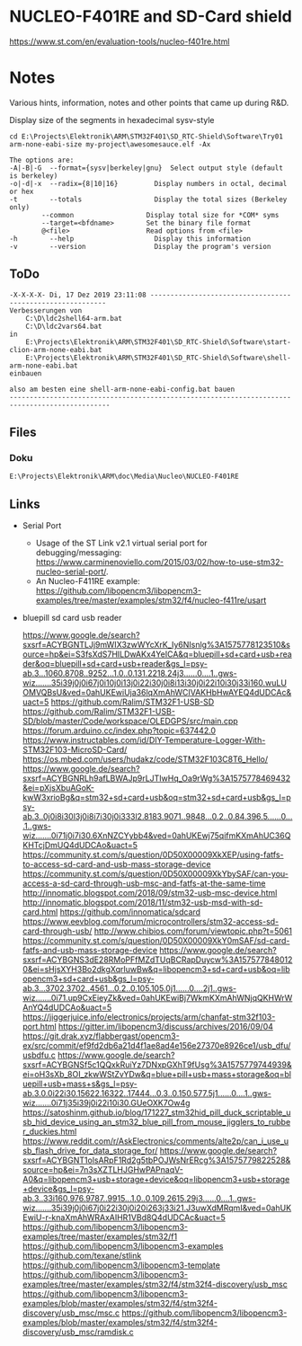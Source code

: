 # NUCLEO-F401RE and SD-Card shield #

https://www.st.com/en/evaluation-tools/nucleo-f401re.html

# Notes #
Various hints, information, notes and other points that came up during R&D.

Display size of the segments in hexadecimal sysv-style

    cd E:\Projects\Elektronik\ARM\STM32F401\SD_RTC-Shield\Software\Try01
    arm-none-eabi-size my-project\awesomesauce.elf -Ax

    The options are:
    -A|-B|-G  --format={sysv|berkeley|gnu}  Select output style (default is berkeley)
    -o|-d|-x  --radix={8|10|16}         Display numbers in octal, decimal or hex
    -t        --totals                  Display the total sizes (Berkeley only)
            --common                  Display total size for *COM* syms
            --target=<bfdname>        Set the binary file format
            @<file>                   Read options from <file>
    -h        --help                    Display this information
    -v        --version                 Display the program's version

## ToDo ##

    -X-X-X-X- Di, 17 Dez 2019 23:11:08 -----------------------------------------------------------
    Verbesserungen von 
    	C:\D\ldc2shell64-arm.bat
    	C:\D\ldc2vars64.bat
    in
    	E:\Projects\Elektronik\ARM\STM32F401\SD_RTC-Shield\Software\start-clion-arm-none-eabi.bat
    	E:\Projects\Elektronik\ARM\STM32F401\SD_RTC-Shield\Software\shell-arm-none-eabi.bat
    einbauen	
    
    also am besten eine shell-arm-none-eabi-config.bat bauen
    -----------------------------------------------------------------------------------------------

## Files ##

### Doku ###
    E:\Projects\Elektronik\ARM\doc\Media\Nucleo\NUCLEO-F401RE

## Links ##

* Serial Port
    - Usage of the ST Link v2.1 virtual serial port for debugging/messaging: https://www.carminenoviello.com/2015/03/02/how-to-use-stm32-nucleo-serial-port/.
    - An Nucleo-F411RE example: https://github.com/libopencm3/libopencm3-examples/tree/master/examples/stm32/f4/nucleo-f411re/usart


* bluepill sd card usb reader

    https://www.google.de/search?sxsrf=ACYBGNTLJj9mWIX3zwWYcXrK_Iy6NIsnlg%3A1575778123510&source=hp&ei=S3fsXdS7HILDwAKx4YeICA&q=bluepill+sd+card+usb+reader&oq=bluepill+sd+card+usb+reader&gs_l=psy-ab.3...1060.8708..9252...1.0..0.131.2218.24j3......0....1..gws-wiz.......35i39j0j0i67j0i10j0i13j0i22i30j0i8i13i30j0i22i10i30j33i160.wuLUOMVQBsU&ved=0ahUKEwiUja36lqXmAhWCIVAKHbHwAYEQ4dUDCAc&uact=5
    https://github.com/Ralim/STM32F1-USB-SD
    https://github.com/Ralim/STM32F1-USB-SD/blob/master/Code/workspace/OLEDGPS/src/main.cpp
    https://forum.arduino.cc/index.php?topic=637442.0
    https://www.instructables.com/id/DIY-Temperature-Logger-With-STM32F103-MicroSD-Card/
    https://os.mbed.com/users/hudakz/code/STM32F103C8T6_Hello/
    https://www.google.de/search?sxsrf=ACYBGNRLh9afLBWAJp9rLJTIwHq_Oa9rWg%3A1575778469432&ei=pXjsXbuAGoK-kwW3xrioBg&q=stm32+sd+card+usb&oq=stm32+sd+card+usb&gs_l=psy-ab.3..0j0i8i30l3j0i8i7i30j0i333l2.8183.9071..9848...0.2..0.84.396.5......0....1..gws-wiz.......0i71j0i7i30.6XnNZCYybb4&ved=0ahUKEwj75qifmKXmAhUC36QKHTcjDmUQ4dUDCAo&uact=5
    https://community.st.com/s/question/0D50X00009XkXEP/using-fatfs-to-access-sd-card-and-usb-mass-storage-device
    https://community.st.com/s/question/0D50X00009XkYbySAF/can-you-access-a-sd-card-through-usb-msc-and-fatfs-at-the-same-time
    http://innomatic.blogspot.com/2018/09/stm32-usb-msc-device.html
    http://innomatic.blogspot.com/2018/11/stm32-usb-msd-with-sd-card.html
    https://github.com/innomatica/sdcard
    https://www.eevblog.com/forum/microcontrollers/stm32-access-sd-card-through-usb/
    http://www.chibios.com/forum/viewtopic.php?t=5061
    https://community.st.com/s/question/0D50X00009XkY0mSAF/sd-card-fatfs-and-usb-mass-storage-device
    https://www.google.de/search?sxsrf=ACYBGNS3dE28RMoPFfMZdTUqBCRapDuycw%3A1575778480120&ei=sHjsXYH3Bo2dkgXqrIuwBw&q=libopencm3+sd+card+usb&oq=libopencm3+sd+card+usb&gs_l=psy-ab.3...3702.3702..4561...0.2..0.105.105.0j1......0....2j1..gws-wiz.......0i71.up9CxEieyZk&ved=0ahUKEwiBj7WkmKXmAhWNjqQKHWrWAnYQ4dUDCAo&uact=5
    https://jiggerjuice.info/electronics/projects/arm/chanfat-stm32f103-port.html
    https://gitter.im/libopencm3/discuss/archives/2016/09/04
    https://git.drak.xyz/flabbergast/opencm3-ex/src/commit/ef9fd2db6a21d4f1ae8ad4e156e27370e8926ce1/usb_dfu/usbdfu.c
    https://www.google.de/search?sxsrf=ACYBGNSf5c1QQxkRuiYz7DNxpGXhT9fUsg%3A1575779744939&ei=oH3sXb_8OI_zkwWStZvYDw&q=blue+pill+usb+mass+storage&oq=bluepill+usb+mass+s&gs_l=psy-ab.3.0.0i22i30.15622.16322..17444...0.3..0.150.577.5j1......0....1..gws-wiz.......0i71j35i39j0i22i10i30.GUeOXK7Ow4g
    https://satoshinm.github.io/blog/171227_stm32hid_pill_duck_scriptable_usb_hid_device_using_an_stm32_blue_pill_from_mouse_jigglers_to_rubber_duckies.html
    https://www.reddit.com/r/AskElectronics/comments/alte2p/can_i_use_usb_flash_drive_for_data_storage_for/
    https://www.google.de/search?sxsrf=ACYBGNT1olsARpF1Rd2g5tbPOJWsNrERcg%3A1575779822528&source=hp&ei=7n3sXZTLHJGHwPAPnaqV-A0&q=libopencm3+usb+storage+device&oq=libopencm3+usb+storage+device&gs_l=psy-ab.3..33i160.976.9787..9915...1.0..0.109.2615.29j3......0....1..gws-wiz.......35i39j0j0i67j0i22i30j0i20i263j33i21.J3uwXdMRqmI&ved=0ahUKEwiU-r-knaXmAhWRAxAIHR1VBd8Q4dUDCAc&uact=5
    https://github.com/libopencm3/libopencm3-examples/tree/master/examples/stm32/f1
    https://github.com/libopencm3/libopencm3-examples
    https://github.com/texane/stlink
    https://github.com/libopencm3/libopencm3-template
    https://github.com/libopencm3/libopencm3-examples/tree/master/examples/stm32/f4/stm32f4-discovery/usb_msc
    https://github.com/libopencm3/libopencm3-examples/blob/master/examples/stm32/f4/stm32f4-discovery/usb_msc/msc.c
    https://github.com/libopencm3/libopencm3-examples/blob/master/examples/stm32/f4/stm32f4-discovery/usb_msc/ramdisk.c
    